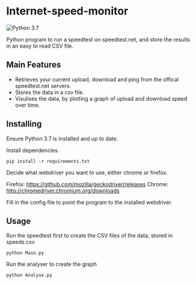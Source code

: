 # Internet-speed-monitor
![Python 3.7](https://img.shields.io/badge/python-3.7-blue.svg)

Python program to run a speedtest on speedtest.net, and store the results in an easy to read CSV file.

## Main Features

* Retrieves your current upload, download and ping from the offical speedtest.net servers.
* Stores the data in a csv file.
* Visulises the data, by plotting a graph of upload and download speed over time.


## Installing

Ensure Python 3.7 is installed and up to date.

Install dependencies.

```
pip install -r requirements.txt
```

Decide what webdriver you want to use, either chrome or firefox.

Firefox: https://github.com/mozilla/geckodriver/releases
Chrome: http://chromedriver.chromium.org/downloads

Fill in the config file to point the program to the installed webdriver.

## Usage

Run the speedtest first to create the CSV files of the data, stored in speeds.csv

`python Main.py`

Run the analyser to create the graph

`python Analyse.py`

